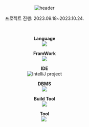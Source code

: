 <div align="center">

![header](https://capsule-render.vercel.app/api?type=waving&color=auto&height=200&section=header&text=TeamProject%20JobStartUp&fontSize=70&fontColor=#000000)

</div>

<div align="center">

프로젝트 진행: 2023.09.18~2023.10.24.

</div>


<br/>

<div align="center">
  
**Language**<br/>
<img src="https://img.shields.io/badge/Javascript-F7DF1E?style=flat&logo=Javascript&logoColor=white"/><br/>

**FramWork**<br/>
<img src="https://img.shields.io/badge/Spring Boot-6DB33F?style=flat&logo=Spring Boot&logoColor=white"/><br/>

**IDE**<br/>
<img src="https://camo.githubusercontent.com/ef267aea189c6ccd80b6df90b7fb819f127811d4099a4cf0d9653e46703eb84b/687474703a2f2f6a622e67672f6261646765732f6f6666696369616c2d666c61742d7371756172652e737667" alt="IntelliJ project"><br/>

**DBMS**<br/>
<img src="https://img.shields.io/badge/Oracle-F80000?style=flat&logo=Oracle&logoColor=white"/><br/>

**Build Tool**<br/>
<img src="https://img.shields.io/badge/Gradle-02303A?style=flat&logo=Gradle&logoColor=white"/><br/>

**Tool**<br/>
<img src="https://img.shields.io/badge/Figma-F24E1E?style=flat&logo=Figma&logoColor=white"/>&nbsp;


</div>
